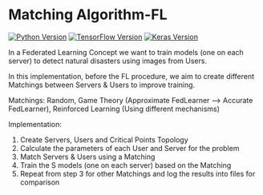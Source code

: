 # Matching Algorithm-FL

[![Python Version](https://img.shields.io/badge/python-3.11.8-blue.svg)](https://www.python.org/downloads/release/python-3118/)
[![TensorFlow Version](https://img.shields.io/badge/tensorflow-2.15-orange.svg)](https://www.tensorflow.org/)
[![Keras Version](https://img.shields.io/badge/keras-2.15-red.svg)](https://keras.io/)

In a Federated Learning Concept we want to train models (one on each server) to detect natural disasters using images from Users.

In this implementation, before the FL procedure, we aim to create different Matchings between Servers & Users to improve training.

Matchings: Random, Game Theory (Approximate FedLearner --> Accurate FedLearner), Reinforced Learning (Using different mechanisms)

Implementation:

1. Create Servers, Users and Critical Points Topology
2. Calculate the parameters of each User and Server for the problem
3. Match Servers & Users using a Matching
4. Train the S models (one on each server) based on the Matching
5. Repeat from step 3 for other Matchings and log the results into files for comparison